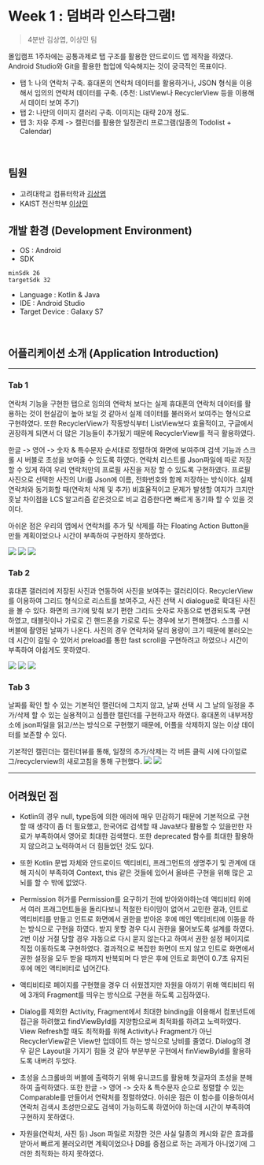 # Week 1 : 덤벼라 인스타그램!


> 4분반 김상엽, 이상민 팀

몰입캠프 1주차에는 공통과제로 탭 구조를 활용한 안드로이드 앱 제작을 하였다.
Android Studio와 Git을 활용한 협업에 익숙해지는 것이 궁극적인 목표이다.
* 탭 1: 나의 연락처 구축. 휴대폰의 연락처 데이터를 활용하거나, JSON 형식을 이용해서 임의의 연락처 데이터를 구축. (추천: ListView나 RecyclerView 등을 이용해서 데이터 보여 주기)
* 탭 2: 나만의 이미지 갤러리 구축. 이미지는 대략 20개 정도.
* 탭 3: 자유 주제 -> 캘린더를 활용한 일정관리 프로그램(일종의 Todolist + Calendar)


<br/>

## 팀원

* 고려대학교 컴퓨터학과 [김상엽](https://github.com/beoygnas)
* KAIST 전산학부 [이상민](https://github.com/alex6095)

## 개발 환경 (Development Environment)

* OS : Android
* SDK 
```
minSdk 26
targetSdk 32
```
* Language : Kotlin & Java
* IDE : Android Studio
* Target Device : Galaxy S7




<br/>

## 어플리케이션 소개 (Application Introduction)
***

### Tab 1

연락처 기능을 구현한 탭으로 임의의 연락처 보다는 실제 휴대폰의 연락처 데이터를 활용하는 것이 현실감이 높아 보일 것 같아서 실제 데이터를 불러와서 보여주는 형식으로 구현하였다. 또한 RecyclerView가 작동방식부터 ListView보다 효율적이고, 구글에서 권장하게 되면서 더 많은 기능들이 추가됬기 때문에 RecyclerView를 적극 활용하였다.


한글 -> 영어 -> 숫자 & 특수문자 순서대로 정렬하여 화면에 보여주며 검색 기능과 스크롤 시 버블로 초성을 보여줄 수 있도록 하였다. 연락처 리스트를 Json파일에 따로 저장할 수 있게 하여 우리 연락처만의 프로필 사진을 저장 할 수 있도록 구현하였다. 프로필 사진으로 선택한 사진의 Uri를 Json에 이름, 전화번호와 함께 저장하는 방식이다. 실제 연락처와 동기화할 때(연락처 삭제 및 추가) 비효율적이고 문제가 발생할 여지가 크지만 훗날 차이점을 LCS 알고리즘 같은것으로 비교 검증한다면 빠르게 동기화 할 수 있을 것이다.

아쉬운 점은 우리의 앱에서 연락처를 추가 및 삭제를 하는 Floating Action Button을 만들 계획이었으나 시간이 부족하여 구현하지 못하였다.

![](https://i.imgur.com/yVtzynq.jpg)
![](https://i.imgur.com/60Ky8DD.jpg)
![](https://i.imgur.com/eDVwBAg.jpg)


### Tab 2

휴대폰 갤러리에 저장된 사진과 연동하여 사진을 보여주는 갤러리이다. RecyclerView를 이용하여 그리드 형식으로 리스트를 보여주고, 사진 선택 시 dialogue로 확대된 사진을 볼 수 있다. 화면의 크기에 맞춰 보기 편한 그리드 숫자로 자동으로 변경되도록 구현하였고, 태블릿이나 가로로 긴 핸드폰을 가로로 두는 경우에 보기 편해졌다. 스크롤 시 버블에 촬영된 날짜가 나온다.
사진의 경우 연락처와 달리 용량이 크기 때문에 불러오는데 시간이 걸릴 수 있어서 preload를 통한 fast scroll을 구현하려고 하였으나 시간이 부족하여 아쉽게도 못하였다.

![](https://i.imgur.com/Ji25a0g.jpg)
![](https://i.imgur.com/MnTl0kR.png)
![](https://i.imgur.com/RTw2ihO.jpg)





### Tab 3

날짜를 확인 할 수 있는 기본적인 캘린더에 그치지 않고, 날짜 선택 시 그 날의 일정을 추가/삭제 할 수 있는 실용적이고 심플한 캘린더를 구현하고자 하였다. 휴대폰의 내부저장소에 json파일을 읽고/쓰는 방식으로 구현했기 때문에, 어플을 삭제하지 않는 이상 데이터를 보존할 수 있다.

기본적인 캘린더는 캘린더뷰를 통해, 일정의 추가/삭제는 각 버튼 클릭 시에 다이얼로그/recyclerview의 새로고침을 통해 구현했다. 
![](https://i.imgur.com/wk2GxNw.jpg)
![](https://i.imgur.com/d03JxGr.jpg)



***

## 어려웠던 점

* Kotlin의 경우 null, type등에 의한 에러에 매우 민감하기 때문에 기본적으로 구현할 때 생각이 좀 더 필요했고, 한국어로 검색할 때 Java보다 활용할 수 있을만한 자료가 부족하여서 영어로 최대한 검색했다. 또한 deprecated 함수를 최대한 활용하지 않으려고 노력하여서 더 힘들었던 것도 있다.
 
* 또한 Kotlin 문법 자체와 안드로이드 액티비티, 프래그먼트의 생명주기 및 관계에 대해 지식이 부족하여 Context, this 같은 것들에 있어서 올바른 구현을 위해 많은 고뇌를 할 수 밖에 없었다.
 
* Permission 허가를 Permission를 요구하기 전에 받아와야하는데 액티비티 위에서 여러 프래그먼트들을 돌리다보니 적절한 타이밍이 없어서 고민한 결과, 인트로 액티비티를 만들고 인트로 화면에서 권한을 받아온 후에 메인 액티비티에 이동을 하는 방식으로 구현을 하였다. 받지 못할 경우 다시 권한을 물어보도록 설계를 하였다. 2번 이상 거절 당할 경우 자동으로 다시 묻지 않는다고 하여서 권한 설정 페이지로 직접 이동하도록 구현하였다. 결과적으로 복잡한 화면이 뜨지 않고 인트로 화면에서 권한 설정을 모두 받을 때까지 반복되며 다 받은 후에 인트로 화면이 0.7초 유지된 후에 메인 액티비티로 넘어간다.
 
* 액티비티로 페이지를 구현했을 경우 더 쉬웠겠지만 자원을 아끼기 위해 액티비티 위에 3개의 Fragment를 띄우는 방식으로 구현을 하도록 고집하였다.
 
* Dialog를 제외한 Activity, Fragment에서 최대한 binding을 이용해서 컴포넌트에 접근을 하려했고 findViewById를 지양함으로써 최적화를 하려고 노력하였다. View Refresh할 때도 최적화를 위해 Activity나 Fragment가 아닌 RecyclerView같은 View만 업데이트 하는 방식으로 낭비를 줄였다. Dialog의 경우 깉은 Layout을 가지기 힘들 것 같아 부분부분 구현에서 finViewById를 활용하도록 내버려 두었다.
 
* 초성을 스크롤바의 버블에 출력하기 위해 유니코드를 활용해 첫글자의 초성을 분해하여 출력하였다. 또한 한글 -> 영어 -> 숫자 & 특수문자 순으로 정렬할 수 있는 Comparable를 만들어서 연락처를 정렬하였다. 아쉬운 점은 이 함수를 이용하여서 연락처 검색시 초성만으로도 검색이 가능하도록 하였어야 하는데 시간이 부족하여 구현하지 못하였다.
 
* 자원을(연락처, 사진 등) Json 파일로 저장한 것은 사실 일종의 캐시와 같은 효과를 받아서 빠르게 불러오려면 계획이었으나 DB를 중점으로 하는 과제가 아니었기에 그러한 최적화는 하지 못하였다.
